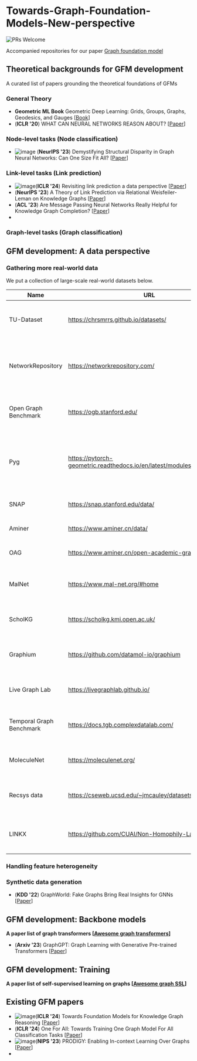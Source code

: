 # Towards-Graph-Foundation-Models-New-perspective
![PRs Welcome](https://img.shields.io/badge/PRs-Welcome-green) 

Accompanied repositories for our paper [Graph foundation model](https://arxiv.org/abs/2402.02216)


## Theoretical backgrounds for GFM development

A curated list of papers grounding the theoretical foundations of GFMs

### General Theory

* **Geometric ML Book** Geometric Deep Learning: Grids, Groups, Graphs, Geodesics, and Gauges [[Book](https://arxiv.org/abs/2104.13478)]
* (**ICLR '20**) WHAT CAN NEURAL NETWORKS REASON ABOUT? [[Paper](https://arxiv.org/pdf/1905.13211.pdf)]

### Node-level tasks (Node classification)

* ![image](https://github.com/CurryTang/Towards-Graph-Foundation-Models-New-perspective-/assets/15672123/89a23a37-71d4-47f7-8949-7d859a41e369)
 (**NeurIPS '23**) Demystifying Structural Disparity in Graph Neural Networks: Can One Size Fit All? [[Paper](https://arxiv.org/abs/2306.01323)] 

### Link-level tasks (Link prediction)

* ![image](https://github.com/CurryTang/Towards-Graph-Foundation-Models-New-perspective-/assets/15672123/89a23a37-71d4-47f7-8949-7d859a41e369)(**ICLR '24**) Revisiting link prediction a data perspective [[Paper](https://arxiv.org/abs/2310.00793)]
* (**NeurIPS '23**) A Theory of Link Prediction via Relational Weisfeiler-Leman on Knowledge Graphs [[Paper](https://arxiv.org/abs/2302.02209)]
* (**ACL '23**) Are Message Passing Neural Networks Really Helpful for Knowledge Graph Completion? [[Paper](https://arxiv.org/abs/2205.10652)]
* 

### Graph-level tasks (Graph classification)

## GFM development: A data perspective


### Gathering more real-world data

We put a collection of large-scale real-world datasets below.

| Name                     	| URL                                                                      	| Description                                                                  	|
|--------------------------	|--------------------------------------------------------------------------	|------------------------------------------------------------------------------	|
| TU-Dataset               	| https://chrsmrrs.github.io/datasets/                                     	| A collection of graph-level prediction datasets                              	|
| NetworkRepository        	| https://networkrepository.com/                                           	| The largest graph datasets, with graphs coming from 30+ different domains    	|
| Open Graph Benchmark     	| https://ogb.stanford.edu/                                                	| Contains a bunch of large-scale graph datasets                               	|
| Pyg                      	| https://pytorch-geometric.readthedocs.io/en/latest/modules/datasets.html 	| Official datasets provided by Pyg, containing popular datasets for benchmark 	|
| SNAP                     	| https://snap.stanford.edu/data/                                          	| Mainly focus on social network                                               	|
| Aminer                   	| https://www.aminer.cn/data/                                              	| A collection of academic graphs                                              	|
| OAG                      	| https://www.aminer.cn/open-academic-graph                                	| A large-scale academic graph                                                 	|
| MalNet                   	| https://www.mal-net.org/#home                                            	| A large-scale function calling graph for malware detection                   	|
| ScholKG                  	| https://scholkg.kmi.open.ac.uk/                                          	| A large-scale scholarly knowledge graph                                      	|
| Graphium                 	| https://github.com/datamol-io/graphium                                   	| A massive dataset for molecular property prediction                          	|
| Live Graph Lab           	| https://livegraphlab.github.io/                                          	| A large-scale temporal graph for NFT transactions                            	|
| Temporal Graph Benchmark 	| https://docs.tgb.complexdatalab.com/                                     	| A large-scale benchmark for temporal graph learning                          	|
| MoleculeNet              	| https://moleculenet.org/                                                 	| A benchmark for molecular machine learning                                   	|
| Recsys data              	| https://cseweb.ucsd.edu/~jmcauley/datasets.html                          	| A collection of datasets for recommender systems                             	|
| LINKX                    	| https://github.com/CUAI/Non-Homophily-Large-Scale                        	| A collection of large-scale non-homophilous graphs                           	|

### Handling feature heterogeneity



### Synthetic data generation
* (**KDD '22**) GraphWorld: Fake Graphs Bring Real Insights for GNNs [[Paper](https://arxiv.org/pdf/2203.00112.pdf)]

## GFM development: Backbone models

**A paper list of graph transformers [[Awesome graph transformers](https://github.com/wehos/awesome-graph-transformer)]**

* (**Arxiv '23**) GraphGPT: Graph Learning with Generative Pre-trained Transformers [[Paper](https://arxiv.org/abs/2401.00529)]
  

## GFM development: Training

**A paper list of self-supervised learning on graphs [[Awesome graph SSL](https://github.com/ChandlerBang/awesome-self-supervised-gnn)]**


## Existing GFM papers
* ![image](https://github.com/CurryTang/Towards-Graph-Foundation-Models-New-perspective-/assets/15672123/89a23a37-71d4-47f7-8949-7d859a41e369)(**ICLR '24**) Towards Foundation Models for Knowledge Graph Reasoning [[Paper](https://arxiv.org/abs/2310.04562)]
* (**ICLR '24**) One For All: Towards Training One Graph Model For All Classification Tasks [[Paper](https://openreview.net/forum?id=4IT2pgc9v6)]
* ![image](https://github.com/CurryTang/Towards-Graph-Foundation-Models-New-perspective-/assets/15672123/89a23a37-71d4-47f7-8949-7d859a41e369)(**NIPS '23**) PRODIGY: Enabling In-context Learning Over Graphs [[Paper](https://arxiv.org/abs/2305.12600)]
* 
